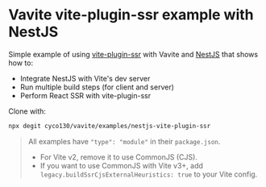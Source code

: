 # Vavite vite-plugin-ssr example with NestJS

Simple example of using [vite-plugin-ssr](https://vite-plugin-ssr.com) with Vavite and [NestJS](https://nestjs.com/) that shows how to:

- Integrate NestJS with Vite's dev server
- Run multiple build steps (for client and server)
- Perform React SSR with vite-plugin-ssr

Clone with:

```bash
npx degit cyco130/vavite/examples/nestjs-vite-plugin-ssr
```

> All examples have `"type": "module"` in their `package.json`.
>
> - For Vite v2, remove it to use CommonJS (CJS).
> - If you want to use CommonJS with Vite v3+, add `legacy.buildSsrCjsExternalHeuristics: true` to your Vite config.

